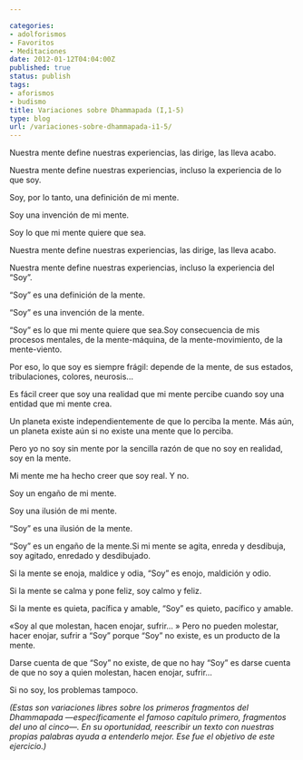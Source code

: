 ```yaml
---

categories:
- adolforismos
- Favoritos
- Meditaciones
date: 2012-01-12T04:04:00Z
published: true
status: publish
tags:
- aforismos
- budismo
title: Variaciones sobre Dhammapada (I,1-5)
type: blog
url: /variaciones-sobre-dhammapada-i1-5/
---
```


Nuestra mente define nuestras experiencias, las dirige, las lleva acabo.

Nuestra mente define nuestras experiencias, incluso la experiencia de lo que soy.

Soy, por lo tanto, una definición de mi mente.

Soy una invención de mi mente.

Soy lo que mi mente quiere que sea.

Nuestra mente define nuestras experiencias, las dirige, las lleva acabo.

Nuestra mente define nuestras experiencias, incluso la experiencia del “Soy”.

“Soy” es una definición de la mente.

“Soy” es una invención de la mente.

“Soy” es lo que mi mente quiere que sea.Soy consecuencia de mis procesos mentales, de la mente-máquina, de la mente-movimiento, de la mente-viento.

Por eso, lo que soy es siempre frágil: depende de la mente, de sus estados, tribulaciones, colores, neurosis...

Es fácil creer que soy una realidad que mi mente percibe cuando soy una entidad que mi mente crea.

Un planeta existe independientemente de que lo perciba la mente. Más aún, un planeta existe aún si no existe una mente que lo perciba.

Pero yo no soy sin mente por la sencilla razón de que no soy en realidad, soy en la mente.

Mi mente me ha hecho creer que soy real. Y no.

Soy un engaño de mi mente.

Soy una ilusión de mi mente.

“Soy” es una ilusión de la mente.

“Soy” es un engaño de la mente.Si mi mente se agita, enreda y desdibuja, soy agitado, enredado y desdibujado.

Si la mente se enoja, maldice y odia, “Soy” es enojo, maldición y odio.

Si la mente se calma y pone feliz, soy calmo y feliz.

Si la mente es quieta, pacífica y amable, “Soy” es quieto, pacífico y amable.

«Soy al que molestan, hacen enojar, sufrir... »
Pero no pueden molestar, hacer enojar, sufrir a “Soy” porque “Soy” no existe, es un producto de la mente.

Darse cuenta de que “Soy” no existe, de que no hay “Soy” es darse cuenta de que no soy a quien molestan, hacen enojar, sufrir...

Si no soy, los problemas tampoco.


<i>(Estas son variaciones libres sobre los primeros fragmentos del Dhammapada —específicamente el famoso capítulo primero, fragmentos del uno al cinco—. En su oportunidad, reescribir un texto con nuestras propias palabras ayuda a entenderlo mejor. Ese fue el objetivo de este ejercicio.)</i>
